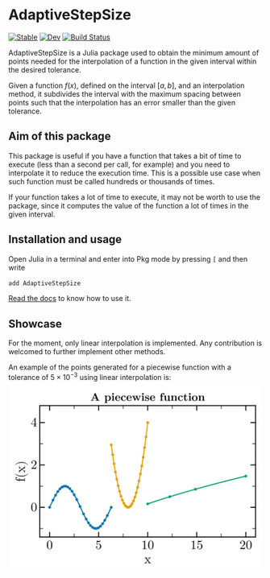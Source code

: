 # AdaptiveStepSize

[![Stable](https://img.shields.io/badge/docs-stable-blue.svg)](https://pmc4.github.io/AdaptiveStepSize.jl/stable/)
[![Dev](https://img.shields.io/badge/docs-dev-blue.svg)](https://pmc4.github.io/AdaptiveStepSize.jl/dev/)
[![Build Status](https://github.com/pmc4/AdaptiveStepSize.jl/actions/workflows/CI.yml/badge.svg?branch=main)](https://github.com/pmc4/AdaptiveStepSize.jl/actions/workflows/CI.yml?query=branch%3Amain)

AdaptiveStepSize is a Julia package used to obtain the minimum amount of points needed for the interpolation of a function in the given interval within the desired tolerance.

Given a function $f(x)$, defined on the interval $[a,\, b]$, and an interpolation method, it subdivides the interval with the maximum spacing between points such that the interpolation has an error smaller than the given tolerance.

## Aim of this package

This package is useful if you have a function that takes a bit of time to execute (less than a second per call, for example) and you need to interpolate it to reduce the execution time. This is a possible use case when such function must be called hundreds or thousands of times.

If your function takes a lot of time to execute, it may not be worth to use the package, since it computes the value of the function a lot of times in the given interval.

## Installation and usage

Open Julia in a terminal and enter into Pkg mode by pressing `[` and then write

```julia
add AdaptiveStepSize
```

[Read the docs](https://pmc4.github.io/AdaptiveStepSize.jl/stable/) to know how to use it.

## Showcase

For the moment, only linear interpolation is implemented. Any contribution is welcomed to further implement other methods.

An example of the points generated for a piecewise function with a tolerance of $5\times 10^{-3}$ using linear interpolation is:
![Piecewise function with linear interpolation](/assets/example_plot_piecewise.png)

